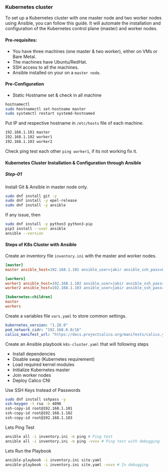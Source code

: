 ### Kubernetes cluster
To set up a Kubernetes cluster with one master node and two worker nodes using Ansible, you can follow this guide. It will automate the installation and configuration of the Kubernetes control plane (master) and worker nodes.

#### Pre-requisites:
- You have three machines (one master & two worker), either on VMs or Bare Metal.
- The machines have Ubuntu/RedHat.
- SSH access to all the machines.
- Ansible installed on your on a `master node`.

#### Pre-Configuration
- Static Hostname set & check in all machine
```bash
hostnamectl
sudo hostnamectl set-hostname master
sudo systemctl restart systemd-hostnamed
```

Put IP and respective hostname in `/etc/hosts` file of each machine.
```bash
192.168.1.101 master
192.168.1.102 worker1
192.168.1.103 worker2
```
Check ping test each other `ping worker1`, if its not working fix it.
#### Kubernetes Cluster Installation & Configuration through Ansible
##### Step-01
Install Git & Ansible in master node only.
```bash
sudo dnf install git -y
sudo dnf install -y epel-release
sudo dnf install -y ansible
```
If any issue, then
```bash
sudo dnf install -y python3 python3-pip
pip3 install --user ansible
ansible --version
```

#### Steps of K8s Cluster with Ansible
Create an inventory file `inventory.ini` with the master and worker nodes.
```ini
[master]
master ansible_host=192.168.1.101 ansible_user=jakir ansible_ssh_pass=054003 ansible_python_interpreter=/usr/bin/python3

[workers]
worker1 ansible_host=192.168.1.102 ansible_user=jakir ansible_ssh_pass=054003 ansible_python_interpreter=/usr/bin/python3
worker2 ansible_host=192.168.1.103 ansible_user=jakir ansible_ssh_pass=054003 ansible_python_interpreter=/usr/bin/python3

[kubernetes:children]
master
workers
```
Create a variables file `vars.yaml` to store common settings.
```yaml
kubernetes_version: "1.28.0"
pod_network_cidr: "192.168.0.0/16"
calico_manifest_url: "https://docs.projectcalico.org/manifests/calico.yaml"
```
Create an Ansible playbook `k8s-cluster.yaml` that will following steps
- Install dependencies
- Disable swap (Kubernetes requirement)
- Load required kernel modules
- Initialize Kubernetes master
- Join worker nodes
- Deploy Calico CNI

Use SSH Keys Instead of Passwords
```bash
sudo dnf install sshpass -y
ssh-keygen -t rsa -b 4096
ssh-copy-id root@192.168.1.101
ssh-copy-id root@192.168.1.102
ssh-copy-id root@192.168.1.103
```

Lets Ping Test
```bash
ansible all -i inventory.ini -m ping # Ping test
ansible all -i inventory.ini -m ping -vvvv # Ping test with debugging
```

Lets Run the Playbook
```bash
ansible-playbook -i inventory.ini site.yaml
ansible-playbook -i inventory.ini site.yaml -vvvv # In debugging
```
